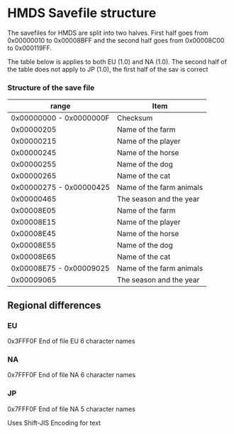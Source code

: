 # HMDS Savefile structure

The savefiles for HMDS are split into two halves. First half goes from 0x00000010 to 0x00008BFF and the second half goes from 0x00008C00 to 0x000119FF.

The table below is applies to both EU (1.0) and NA (1.0). The second half of the table does not apply to JP (1.0), the first half of the sav is correct

### Structure of the save file
| range                 	| Item                                                          	|
|---------------------------|-------------------------------------------------------------------|
| 0x00000000 - 0x0000000F	| Checksum                                                      	|
| 0x00000205            	| Name of the farm                                              	|
| 0x00000215            	| Name of the player                                            	|
| 0x00000245            	| Name of the horse                                             	|
| 0x00000255            	| Name of the dog                                               	|
| 0x00000265            	| Name of the cat                                               	|
| 0x00000275 - 0x00000425	| Name of the farm animals                                      	|
| 0x00000465            	| The season and the year                                       	|
| 0x00008E05            	| Name of the farm                                              	|
| 0x00008E15            	| Name of the player                                            	|
| 0x00008E45            	| Name of the horse                                             	|
| 0x00008E55            	| Name of the dog                                               	|
| 0x00008E65            	| Name of the cat                                               	|
| 0x00008E75 - 0x00009025	| Name of the farm animals                                      	|
| 0x00009065            	| The season and the year                                       	|

## Regional differences

### EU

0x3FFF0F End of file EU
6 character names

### NA

0x7FFF0F End of file NA
6 character names

### JP

0x7FFF0F End of file NA
5 character names

Uses Shift-JIS Encoding for text
